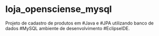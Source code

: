 # loja_opensciense_mysql
Projeto de cadastro de produtos em #Java e #JPA utilizando banco de dados #MySQL ambiente de desenvolvimento #EclipseIDE.
